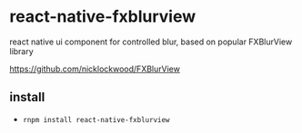 # react-native-fxblurview
react native ui component for controlled blur, based on popular FXBlurView library

https://github.com/nicklockwood/FXBlurView

## install
- `rnpm install react-native-fxblurview`
